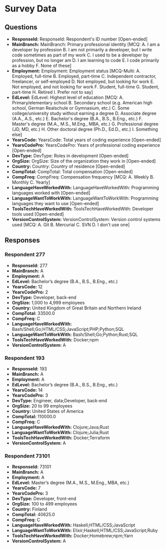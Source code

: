 # Survey Data

## Questions

- **ResponseId:** ResponseId: Respondent's ID number [Open-ended]
- **MainBranch:** MainBranch: Primary professional identity [MCQ: A. I am a developer by profession B. I am not primarily a developer, but I write code sometimes as part of my work C. I used to be a developer by profession, but no longer am D. I am learning to code E. I code primarily as a hobby F. None of these]
- **Employment:** Employment: Employment status [MCQ-Multi: A. Employed, full-time B. Employed, part-time C. Independent contractor, freelancer, or self-employed D. Not employed, but looking for work E. Not employed, and not looking for work F. Student, full-time G. Student, part-time H. Retired I. Prefer not to say]
- **EdLevel:** EdLevel: Highest level of education [MCQ: A. Primary/elementary school B. Secondary school (e.g. American high school, German Realschule or Gymnasium, etc.) C. Some college/university study without earning a degree D. Associate degree (A.A., A.S., etc.) E. Bachelor's degree (B.A., B.S., B.Eng., etc.) F. Master's degree (M.A., M.S., M.Eng., MBA, etc.) G. Professional degree (JD, MD, etc.) H. Other doctoral degree (Ph.D., Ed.D., etc.) I. Something else]
- **YearsCode:** YearsCode: Total years of coding experience [Open-ended]
- **YearsCodePro:** YearsCodePro: Years of professional coding experience [Open-ended]
- **DevType:** DevType: Roles in development [Open-ended]
- **OrgSize:** OrgSize: Size of the organization they work in [Open-ended]
- **Country:** Country: Country of residence [Open-ended]
- **CompTotal:** CompTotal: Total compensation [Open-ended]
- **CompFreq:** CompFreq: Compensation frequency [MCQ: A. Weekly B. Monthly C. Yearly]
- **LanguageHaveWorkedWith:** LanguageHaveWorkedWith: Programming languages worked with [Open-ended]
- **LanguageWantToWorkWith:** LanguageWantToWorkWith: Programming languages they want to use [Open-ended]
- **ToolsTechHaveWorkedWith:** ToolsTechHaveWorkedWith: Developer tools used [Open-ended]
- **VersionControlSystem:** VersionControlSystem: Version control systems used [MCQ: A. Git B. Mercurial C. SVN D. I don't use one]

## Responses

### Respondent 277

- **ResponseId:** 277
- **MainBranch:** A
- **Employment:** A
- **EdLevel:** Bachelor’s degree (B.A., B.S., B.Eng., etc.)
- **YearsCode:** 12
- **YearsCodePro:** 2
- **DevType:** Developer, back-end
- **OrgSize:** 1,000 to 4,999 employees
- **Country:** United Kingdom of Great Britain and Northern Ireland
- **CompTotal:** 33500.0
- **CompFreq:** C
- **LanguageHaveWorkedWith:** Bash/Shell;Go;HTML/CSS;JavaScript;PHP;Python;SQL
- **LanguageWantToWorkWith:** Bash/Shell;Go;Python;Rust;SQL
- **ToolsTechHaveWorkedWith:** Docker;npm
- **VersionControlSystem:** A

### Respondent 193

- **ResponseId:** 193
- **MainBranch:** A
- **Employment:** A
- **EdLevel:** Bachelor’s degree (B.A., B.S., B.Eng., etc.)
- **YearsCode:** 14
- **YearsCodePro:** 3
- **DevType:** Engineer, data;Developer, back-end
- **OrgSize:** 20 to 99 employees
- **Country:** United States of America
- **CompTotal:** 110000.0
- **CompFreq:** C
- **LanguageHaveWorkedWith:** Clojure;Java;Rust
- **LanguageWantToWorkWith:** Clojure;Julia;Rust
- **ToolsTechHaveWorkedWith:** Docker;Terraform
- **VersionControlSystem:** A

### Respondent 73101

- **ResponseId:** 73101
- **MainBranch:** A
- **Employment:** A
- **EdLevel:** Master’s degree (M.A., M.S., M.Eng., MBA, etc.)
- **YearsCode:** 7
- **YearsCodePro:** 3
- **DevType:** Developer, front-end
- **OrgSize:** 100 to 499 employees
- **Country:** Finland
- **CompTotal:** 40625.0
- **CompFreq:** C
- **LanguageHaveWorkedWith:** Haskell;HTML/CSS;JavaScript
- **LanguageWantToWorkWith:** Elixir;Haskell;HTML/CSS;JavaScript;Ruby
- **ToolsTechHaveWorkedWith:** Docker;Homebrew;npm;Yarn
- **VersionControlSystem:** A
